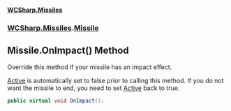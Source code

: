 #### [WCSharp.Missiles](README.md 'README')
### [WCSharp.Missiles](WCSharp.Missiles.md 'WCSharp.Missiles').[Missile](WCSharp.Missiles.Missile.md 'WCSharp.Missiles.Missile')

## Missile.OnImpact() Method

Override this method if your missile has an impact effect.  
  
[Active](WCSharp.Missiles.Missile.Active.md 'WCSharp.Missiles.Missile.Active') is automatically set to false prior to calling this method. If you do not want the missile to end, you need to set [Active](WCSharp.Missiles.Missile.Active.md 'WCSharp.Missiles.Missile.Active') back to true.

```csharp
public virtual void OnImpact();
```